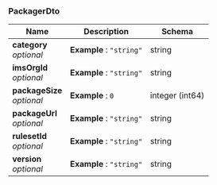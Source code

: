 
<a name="packagerdto"></a>
### PackagerDto

|Name|Description|Schema|
|---|---|---|
|**category**  <br>*optional*|**Example** : `"string"`|string|
|**imsOrgId**  <br>*optional*|**Example** : `"string"`|string|
|**packageSize**  <br>*optional*|**Example** : `0`|integer (int64)|
|**packageUrl**  <br>*optional*|**Example** : `"string"`|string|
|**rulesetId**  <br>*optional*|**Example** : `"string"`|string|
|**version**  <br>*optional*|**Example** : `"string"`|string|



